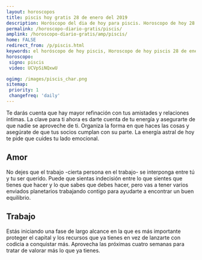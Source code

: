 ```yaml
---
layout: horoscopos
title: piscis hoy gratis 28 de enero del 2019 
description: Horóscopo del dia de hoy para piscis. Horoscopo de hoy 28 de enero del 2019. Las predicciones de amor, trabajo, vida personal gratis.
permalink: /horoscopo-diario-gratis/piscis/
amplink: /horoscopo-diario-gratis/amp/piscis/
home: FALSE
redirect_from: /p/piscis.html
keywords: el horóscopo de hoy piscis, Horoscopo de hoy piscis 28 de enero del 2019,horóscopo del día,horoscopo del dia de hoy,horoscopo de hoy,horoscopo de hoy piscis,piscis hoy,signos zodiacales,horóscopo de hoy,horoscopos de hoy,horoscopo piscis hoy,horoscopo de piscis de hoy,horóscopo de hoy piscis,horoscopos,piscis de hoy,los horoscopos de hoy,piscis de hoy,piscis 28 de enero del 2019,signos zodiacales 2019, el horoscopo de hoy
horoscopo:
 signo: piscis
 video: UCVpSiNQxwU

ogimg: /images/piscis_char.png
sitemap:
 priority: 1
 changefreq: 'daily'
---
```



Te darás cuenta que hay mayor refinación con tus amistades y relaciones íntimas. La clave para ti ahora es darte cuenta de tu energía y asegurarte de que nadie se aproveche de ti. Organiza la forma en que haces las cosas y asegúrate de que tus socios cumplan con su parte. La energía astral de hoy te pide que cuides tu lado emocional.

## Amor

No dejes que el trabajo -cierta persona en el trabajo- se interponga entre tú y tu ser querido. Puede que sientas indecisión entre lo que sientes que tienes que hacer y lo que sabes que debes hacer, pero vas a tener varios enviados planetarios trabajando contigo para ayudarte a encontrar un buen equilibrio.

## Trabajo

Estás iniciando una fase de largo alcance en la que es más importante proteger el capital y los recursos que ya tienes en vez de lanzarte con codicia a conquistar más. Aprovecha las próximas cuatro semanas para tratar de valorar más lo que ya tienes.